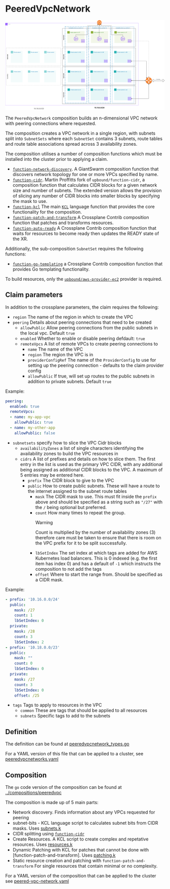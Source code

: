 # PeeredVpcNetwork

![peeredvpc](./peeredvpc.png)

The `PeeredVpcNetwork` composition builds an n-dimensional VPC network with
peering connections where requested.

The composition creates a VPC network in a single region, with subnets split
into `SubnetSets` where each `SubnetSet` contains 3 subnets, route tables and
route table associations spread across 3 availability zones.

The composition utilises a number of composition functions which must be
installed into the cluster prior to applying a claim.

- [`function-network-discovery`]. A GiantSwarm composition function that discovers
  network topology for one or more VPCs specified by name.
- [`function-cidr`]. Martin Proffitts fork of `upbound/function-cidr`, a
  composition function that calculates CIDR blocks for a given network size and
  number of subnets. The extended version allows the provision of slicing
  any number of CIDR blocks into smaller blocks by specifying the mask to use.
- [`function-kcl`] The main [`KCL`] language function that provides the core
  functionality for the composition.
- [`function-patch-and-transform`] A Crossplane Contrib composition function that
  patches and transforms resources.
- [`function-auto-ready`] A Crossplane Contrib composition function that waits
  for resources to become ready then updates the READY state of the XR.

Additionally, the sub-composition `SubnetSet` requires the following functions:

- [`function-go-templating`] a Crossplane Contrib composition function that
  provides Go templating functionality.

To build resources, only the [`upbound/aws-provider-ec2`] provider is required.

## Claim parameters

In addition to the crossplane parameters, the claim requires the following:

- `region` The name of the region in which to create the VPC
- `peering` Details about peering connections that need to be created
  - `allowPublic` Allow peering connections from the public subnets in the local
    vpc. Default `true`
  - `enabled` Whether to enable or disable peering defdault: `true`
  - `remoteVpcs` A list of remote VPCs to create peering connections to
    - `name` The name of the VPC
    - `region` The region the VPC is in
    - `providerConfigRef` The name of the `ProviderConfig` to use for setting up
      the peering connection - defaults to the claim provider config
    - `allowPublic` If true, will set up routes to the public subnets in addition
      to private subnets. Default `true`

Example:

```yaml
peering:
  enabled: true
  remoteVpcs:
  - name: my-app-vpc
    allowPublic: true
  - name: my-other-app
    allowPublic: false
```

- `subnetsets` specify how to slice the VPC Cidr blocks
  - `availabilityZones` a list of single characters identifying the availability
    zones to build the VPC resources in
  - `cidrs` A list of prefixes and details on how to slice them. The first entry
    in the list is used as the primary VPC CIDR, with any additional being
    assigned as additional CIDR blocks to the VPC. A maximum of 5 entries may be
    entered here.
    - `prefix` The CIDR block to give to the VPC
    - `public` How to create public subnets. These will have a route to the
      internet assigned to the subnet route tables
      - `mask` The CIDR mask to use. This must fit inside the `prefix` above and
        should be specified as a string such as `"/27"` with the `/` being
        optional but preferred.
      - `count` How many times to repeat the group.
        > [!WARNING]
        > Count is multiplied by the number of availability zones (3) therefore
        > care must be taken to ensure that there is room on the VPC prefix for
        > it to be split successfully.
      - `lbSetIndex` The set index at which tags are added for AWS Kubernetes
        load balancers. This is 0 indexed (e.g. the first item has index 0) and
        has a default of `-1` which instructs the composition to not add the tags
      - `offset` Where to start the range from. Should be specified as a CIDR
        mask.

Example:

```yaml
- prefix: '10.16.0.0/24'
  public:
    mask: /27
    count: 1
    lbSetIndex: 0
  private:
    mask: /28
    count: 3
    lbSetIndex: 2
- prefix: '10.18.0.0/23'
  public:
    mask: ""
    count: 0
    lbSetIndex: 0
  private:
    mask: /27
    count: 3
    lbSetIndex: 0
    offset: /25
```

- `tags` Tags to apply to resources in the VPC
  - `common` These are tags that should be applied to all resources
  - `subnets` Specific tags to add to the subnets

[`function-network-discovery`]: https://github.com/giantswarm/crossplane-fn-network-discovery
[`function-cidr`]: https://github.com/mproffitt/function-cidr/
[`function-kcl`]: https://github.com/crossplane-contrib/function-kcl
[`function-patch-and-transform`]: https://github.com/crossplane-contrib/function-patch-and-transform
[`function-auto-ready`]: https://github.com/crossplane-contrib/function-auto-ready
[`function-go-templating`]: https://github.com/crossplane-contrib/function-go-templating
[`KCL`]: https://www.kcl-lang.io/
[`upbound/aws-provider-ec2`]: https://marketplace.upbound.io/providers/upbound/provider-aws-ec2

## Definition

The definition can be found at [peeredvpcnetwork_types.go](../v1alpha1/peeredvpcnetwork_types.go)

For a YAML version of this file that can be applied to a cluster, see
[peeredvpcnetworks.yaml](../package/xrds/xnetworks.crossplane.giantswarm.io_peeredvpcnetworks.yaml)

## Composition

The `go` code version of the composition can be found at [../compositions/peeredvpc](../compositions/peeredvpc)

The composition is made up of 5 main parts:

- Network discovery. Finds information about any VPCs requested for peering
- subnet-bits - KCL language script to calculates subnet bits from CIDR masks.
  Uses [subnets.k](../compositions/peeredvpc/templates/subnets.k)
- CIDR splitting using [`function-cidr`]
- Create Resources. A KCL script to create complex and repetative resources.
  Uses [resources.k](../compositions/peeredvpc/templates/resources.k)
- Dynamic Patching with KCL for patches that cannot be done with
  [function-patch-and-transform].
  Uses [patching.k](../compositions/peeredvpc/templates/patching.k)
- Static resource creation and patching with `function-patch-and-transform`
  For single resources that contain minimal or no complexity.

For a YAML version of the composition that can be applied to the cluster see
[peered-vpc-network.yaml](../package/compositions/peered-vpc-network.yaml)
